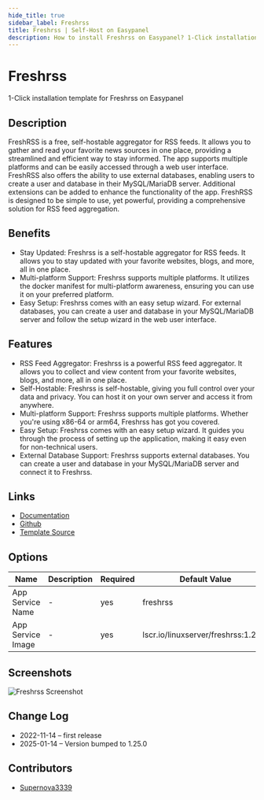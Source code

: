 ```yaml
---
hide_title: true
sidebar_label: Freshrss
title: Freshrss | Self-Host on Easypanel
description: How to install Freshrss on Easypanel? 1-Click installation template for Freshrss on Easypanel
---
```


<!-- generated -->

# Freshrss

1-Click installation template for Freshrss on Easypanel

## Description

FreshRSS is a free, self-hostable aggregator for RSS feeds. It allows you to gather and read your favorite news sources in one place, providing a streamlined and efficient way to stay informed. The app supports multiple platforms and can be easily accessed through a web user interface. FreshRSS also offers the ability to use external databases, enabling users to create a user and database in their MySQL/MariaDB server. Additional extensions can be added to enhance the functionality of the app. FreshRSS is designed to be simple to use, yet powerful, providing a comprehensive solution for RSS feed aggregation.

## Benefits

- Stay Updated: Freshrss is a self-hostable aggregator for RSS feeds. It allows you to stay updated with your favorite websites, blogs, and more, all in one place.
- Multi-platform Support: Freshrss supports multiple platforms. It utilizes the docker manifest for multi-platform awareness, ensuring you can use it on your preferred platform.
- Easy Setup: Freshrss comes with an easy setup wizard. For external databases, you can create a user and database in your MySQL/MariaDB server and follow the setup wizard in the web user interface.

## Features

- RSS Feed Aggregator: Freshrss is a powerful RSS feed aggregator. It allows you to collect and view content from your favorite websites, blogs, and more, all in one place.
- Self-Hostable: Freshrss is self-hostable, giving you full control over your data and privacy. You can host it on your own server and access it from anywhere.
- Multi-platform Support: Freshrss supports multiple platforms. Whether you're using x86-64 or arm64, Freshrss has got you covered.
- Easy Setup: Freshrss comes with an easy setup wizard. It guides you through the process of setting up the application, making it easy even for non-technical users.
- External Database Support: Freshrss supports external databases. You can create a user and database in your MySQL/MariaDB server and connect it to Freshrss.

## Links

- [Documentation](https://docs.linuxserver.io/images/docker-freshrss)
- [Github](https://github.com/linuxserver/docker-freshrss)
- [Template Source](https://github.com/easypanel-io/templates/tree/main/templates/freshrss)

## Options

Name | Description | Required | Default Value
-|-|-|-
App Service Name | - | yes | freshrss
App Service Image | - | yes | lscr.io/linuxserver/freshrss:1.25.0

## Screenshots

![Freshrss Screenshot](./assets/screenshot.png)

## Change Log

- 2022-11-14 – first release
- 2025-01-14 – Version bumped to 1.25.0

## Contributors

- [Supernova3339](https://github.com/Supernova3339)
